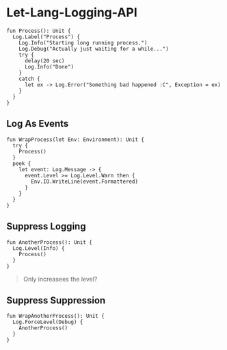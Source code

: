 # Let-Lang-Logging-API

```
fun Process(): Unit {
  Log.Label("Process") {
    Log.Info("Starting long running process.")
    Log.Debug("Actually just waiting for a while...")
    try {
      delay(20 sec)
      Log.Info("Done")
    }
    catch {
      let ex -> Log.Error("Something bad happened :C", Exception = ex)
    }
  }
}
```

## Log As Events
```
fun WrapProcess(let Env: Environment): Unit {
  try {
    Process()
  }
  peek {
    let event: Log.Message -> {
      event.Level >= Log.Level.Warn then {
        Env.IO.WriteLine(event.Formattered)
      }
    }
  }
}
```

## Suppress Logging
```
fun AnotherProcess(): Unit {
  Log.Level(Info) {
    Process()
  }
}
```
> Only increasees the level?

## Suppress Suppression
```
fun WrapAnotherProcess(): Unit {
  Log.ForceLevel(Debug) {
    AnotherProcess()
  }
}
```



